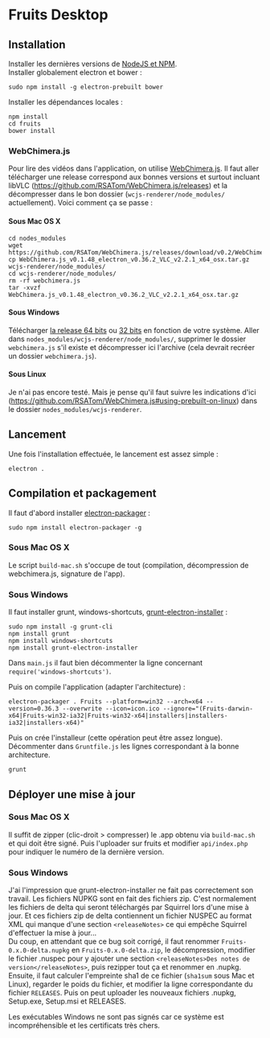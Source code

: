 # Fruits Desktop

## Installation
Installer les dernières versions de [NodeJS et NPM](https://nodejs.org).  
Installer globalement electron et bower :
```
sudo npm install -g electron-prebuilt bower
```
Installer les dépendances locales :
```
npm install
cd fruits
bower install
```

### WebChimera.js
Pour lire des vidéos dans l'application, on utilise [WebChimera.js](https://github.com/RSATom/WebChimera.js). Il faut aller télécharger une release correspond aux bonnes versions et surtout incluant libVLC (https://github.com/RSATom/WebChimera.js/releases) et la décompresser dans le bon dossier (`wcjs-renderer/node_modules/` actuellement). Voici comment ça se passe :

#### Sous Mac OS X
```
cd nodes_modules
wget https://github.com/RSATom/WebChimera.js/releases/download/v0.2/WebChimera.js_v0.2_electron_v0.36.7_VLC_v2.2.2_x64_osx.tar.gz
cp WebChimera.js_v0.1.48_electron_v0.36.2_VLC_v2.2.1_x64_osx.tar.gz wcjs-renderer/node_modules/
cd wcjs-renderer/node_modules/
rm -rf webchimera.js
tar -xvzf WebChimera.js_v0.1.48_electron_v0.36.2_VLC_v2.2.1_x64_osx.tar.gz
```

#### Sous Windows
Télécharger [la release 64 bits](https://github.com/RSATom/WebChimera.js/releases/download/v0.2/WebChimera.js_v0.2_electron_v0.36.7_VLC_v2.2.2_x64_win.zip) ou [32 bits](https://github.com/RSATom/WebChimera.js/releases/download/v0.2/WebChimera.js_v0.2_electron_v0.36.7_VLC_v2.2.2_ia32_win.zip) en fonction de votre système. Aller dans `nodes_modules/wcjs-renderer/node_modules/`, supprimer le dossier `webchimera.js` s'il existe et décompresser ici l'archive (cela devrait recréer un dossier `webchimera.js`).

#### Sous Linux
Je n'ai pas encore testé. Mais je pense qu'il faut suivre les indications d'ici (https://github.com/RSATom/WebChimera.js#using-prebuilt-on-linux) dans le dossier `nodes_modules/wcjs-renderer`.


## Lancement
Une fois l'installation effectuée, le lancement est assez simple :
```
electron .
```


## Compilation et packagement
Il faut d'abord installer [electron-packager](https://github.com/maxogden/electron-packager) :
```
sudo npm install electron-packager -g
```

### Sous Mac OS X
Le script `build-mac.sh` s'occupe de tout (compilation, décompression de webchimera.js, signature de l'app).

### Sous Windows
Il faut installer grunt, windows-shortcuts, [grunt-electron-installer](https://github.com/atom/grunt-electron-installer) :
```
sudo npm install -g grunt-cli
npm install grunt
npm install windows-shortcuts
npm install grunt-electron-installer
```

Dans `main.js` il faut bien décommenter la ligne concernant `require('windows-shortcuts')`.

Puis on compile l'application (adapter l'architecture) :
```
electron-packager . Fruits --platform=win32 --arch=x64 --version=0.36.3 --overwrite --icon=icon.ico --ignore="(Fruits-darwin-x64|Fruits-win32-ia32|Fruits-win32-x64|installers|installers-ia32|installers-x64)"
```

Puis on crée l'installeur (cette opération peut être assez longue). Décommenter dans `Gruntfile.js` les lignes correspondant à la bonne architecture.
```
grunt
```


## Déployer une mise à jour
### Sous Mac OS X
Il suffit de zipper (clic-droit > compresser) le .app obtenu via `build-mac.sh` et qui doit être signé. Puis l'uploader sur fruits et modifier `api/index.php` pour indiquer le numéro de la dernière version.

### Sous Windows
J'ai l'impression que grunt-electron-installer ne fait pas correctement son travail. Les fichiers NUPKG sont en fait des fichiers zip. C'est normalement les fichiers de delta qui seront téléchargés par Squirrel lors d'une mise à jour. Et ces fichiers zip de delta contiennent un fichier NUSPEC au format XML qui manque d'une section `<releaseNotes>` ce qui empêche Squirrel d'effectuer la mise à jour...  
Du coup, en attendant que ce bug soit corrigé, il faut renommer `Fruits-0.x.0-delta.nupkg` en `Fruits-0.x.0-delta.zip`, le décompression, modifier le fichier .nuspec pour y ajouter une section `<releaseNotes>Des notes de version</releaseNotes>`, puis rezipper tout ça et renommer en .nupkg.  
Ensuite, il faut calculer l'empreinte sha1 de ce fichier (`sha1sum` sous Mac et Linux), regarder le poids du fichier, et modifier la ligne correspondante du fichier `RELEASES`. Puis on peut uploader les nouveaux fichiers .nupkg, Setup.exe, Setup.msi et RELEASES.

Les exécutables Windows ne sont pas signés car ce système est incompréhensible et les certificats très chers.

